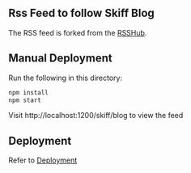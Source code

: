## Rss Feed to follow Skiff Blog
The RSS feed is forked from the [RSSHub](https://github.com/DIYgod/RSSHub/). 

## Manual Deployment

Run the following in this directory:
```bash
npm install
npm start
```
Visit http://localhost:1200/skiff/blog to view the feed

## Deployment
Refer to [Deployment](https://docs.rsshub.app/install/)


